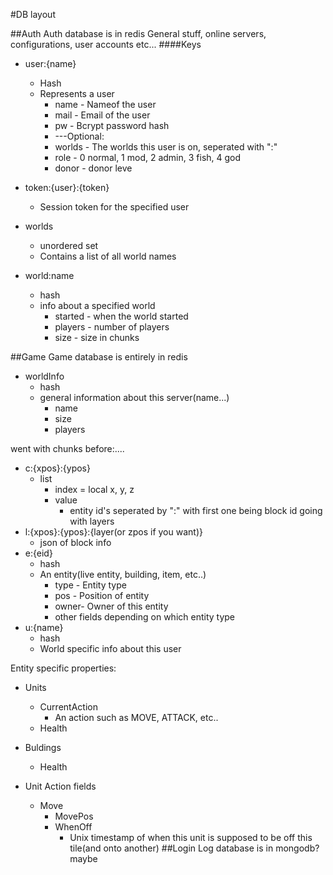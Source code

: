 #DB layout

##Auth
Auth database is in redis
General stuff, online servers, configurations, user accounts etc...
####Keys
 - user:{name}
    + Hash
    + Represents a user
        * name   - Nameof the user
        * mail   - Email of the user
        * pw     - Bcrypt password hash
        * ---Optional:
        * worlds - The worlds this user is on, seperated with ":" 
        * role - 0 normal, 1 mod, 2 admin, 3 fish, 4 god
        * donor - donor leve
 - token:{user}:{token}
     + Session token for the specified user

 - worlds
    + unordered set
    + Contains a list of all world names
 
 - world:name
    + hash
    + info about a specified world
        * started   - when the world started
        * players   - number of players 
        * size      - size in chunks

##Game
Game database is entirely in redis

- worldInfo
    + hash
    + general information about this server(name...)
        * name
        * size
        * players

went with chunks before:....
 - c:{xpos}:{ypos}
     + list
         * index = local x, y, z
         * value
             - entity id's seperated by ":" with first one being block id
going with layers
- l:{xpos}:{ypos}:{layer(or zpos if you want)}
     + json of block info
 - e:{eid}
     + hash
     + An entity(live entity, building, item, etc..)
         * type - Entity type
         * pos  - Position of entity
         * owner- Owner of this entity
         * other fields depending on which entity type
 - u:{name}
     + hash
     + World specific info about this user
    
Entity specific properties:
 - Units
     + CurrentAction
         * An action such as MOVE, ATTACK, etc..
     + Health
 - Buldings
     + Health

 - Unit Action fields
     + Move
         * MovePos
         * WhenOff
             - Unix timestamp of when this unit is supposed to be off this tile(and onto another)
##Login
Log database is in mongodb? maybe

